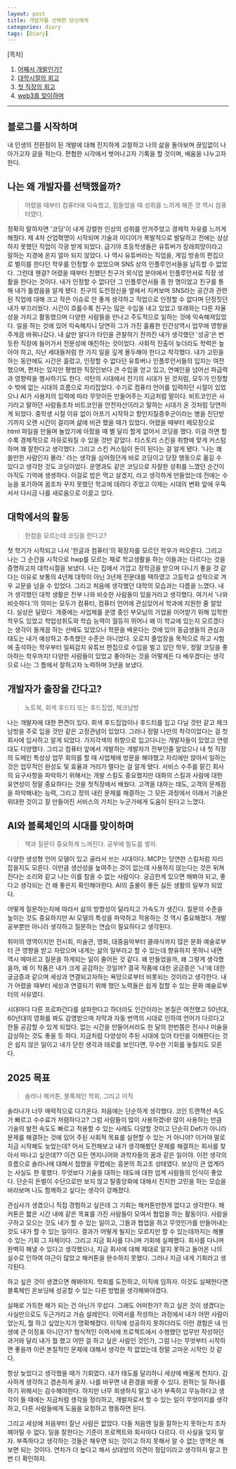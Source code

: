 ```yaml
---
layout: post
title: 개발자를 선택한 당신에게
categories: diary
tags: [Diary]
---
```


[목차]
1. [어째서 개발인가?](#나는-왜-개발자를-선택했을까)
2. [대학시절의 회고](#대학에서의-활동)
3. [첫 직장의 회고](#개발자가-출장을-간다고)
3. [web3를 맞이하며](#ai와-블록체인의-시대를-맞이하며)

---

## 블로그를 시작하며

내 인생의 전환점이 된 개발에 대해 진지하게 고찰하고 나의 삶을 돌아보며 끊임없이 나아가고자 글을 적는다.
편협한 시각에서 벗어나고자 기록을 할 것이며, 배움을 나누고자 한다.

## 나는 왜 개발자를 선택했을까?

> 어렸을 때부터 컴퓨터에 익숙했고, 힘들었을 때 성취를 느끼게 해준 것 역시 컴퓨터였다.
  
정확히 말하자면 '코딩'이 내게 강렬한 인상의 성취를 안겨주었고 경제적 자유를 느끼게 해줬다.
제 4차 산업혁명이 시작되며 기술과 미디어가 폭발적으로 발달하고 전에는 상상하지 못했던 직업이 각광 받게 되었다.
급기야 초등학생들은 유튜버가 장래희망이라고 말하는 지경에 온지 얼마 되지 않았다.
나 역시 유튜버라는 직업을, 게임 방송의 편집으로 벌이를 한다던 학우를 인정할 수 없었으며 SNS 상의 인플루언서들을 납득할 수 없었다.
그런데 웬걸? 어렸을 때부터 친했던 친구가 외식업 분야에서 인플루언서로 직장 생활을 한다는 것이다.
내가 인정할 수 없다던 그 인플루언서들 중 한 명이었고 친구를 통해 내가 틀렸음을 알게 됐다.
친구의 도전정신을 옆에서 지켜보며 SNS라는 공간과 관련된 직업에 대해 크고 작은 이슈로 안 좋게 생각하고 직업으로 인정할 수 없다며 단정짓던 내가 부끄러웠다.
시간이 흐를수록 친구는 많은 수입을 내고 있었고 또래와는 다른 자율성을 가지고 활동했으며 다양한 사람들을 만나고 주도적으로 일하는 것에 익숙해져있었다. 일을 하는 것에 있어 익숙해지니 당연히 그가 가진 훌륭한 인간성역시 업무에 영향을 주게끔 바꿔나갔다.
내 삶만 알다가 타인을 관찰하기 전까진 내가 생각했던 '성공'은 번듯한 직장에 들어가서 전문성에 매진하는 것이었다.
사회적 진출이 늦더라도 학력은 높아야 하고, 지난 세대들처럼 한 가지 일을 깊게 몰두해야 한다고 착각했다.
내가 고민을 하는 동안에도 시간은 흘렀고, 인정할 수 없다던 유튜버나 인플루언서들의 입지는 여전했으며, 편차는 있지만 평범한 직장인보다 큰 수입을 얻고 있고, 연예인을 넘어선 파급력과 영향력을 행사하기도 한다.
석탄의 시대에서 전기의 시대가 된 것처럼, 모두가 인정할 수 밖에 없는 시대의 흐름으로 자리잡았다.
수기로 컴퓨터 언어를 입력하던 시절이 있었으나 AI가 사용자의 입력에 따라 무엇이든 만들어주는 지금처럼 말이다.
비트코인은 사기라고 말하던 사람들조차 비트코인을 안전자산이라고 말하는 시대가 온 것처럼 당연하게 되었다.
중학생 시절 이유 없이 아프기 시작하고 항인지질증후군이라는 병을 진단받기까지 오랜 시간이 걸리며 삶에 비관 했을 때가 있었다. 어렸을 때부터 메모장으로 html 파일을 만들며 놀았기에 아팠을 때 별 달리 할게 없어서 코딩을 했다.
이걸 하면 할수록 경제적으로 자유로워질 수 있을 것만 같았다. 티스토리 스킨을 취향에 맞게 커스텀하며 꽤 잘한다고 생각했다. 그리고 스킨 커스텀이 돈이 된다는 걸 알게 됐다.
'나는 꽤 쓸만한 사람인지 몰라.' 라는 생각을 심어줬던게 바로 코딩이고 당장 행동으로 옮길 수 있다고 생각한 것도 코딩이었다.
운명과도 같은 코딩으로 자잘한 성취를 느꼈던 순간이 아직도 기억에 생생하다.
이걸로 밥은 먹고 살겠지, 라고 생각하게 만들었는데 전에는 수능을 포기하여 꿈조차 꾸지 못했던 학교에 데려다 주었고
이제는 시대의 변화 앞에 우뚝 서서 다시금 나를 새로움으로 이끌고 있다.

## 대학에서의 활동

> 한컴을 모르는데 코딩을 한다고?

첫 학기가 시작되고 나서 '한글과 컴퓨터'의 확장자를 모르던 학우가 떠오른다. 그리고 나는 그 순간을 시작으로 hwp를 모르는 채로 학교생활을 하는 이들과는 다르다는 것을 증명하고자 대학시절을 보냈다.
나는 집에서 가깝고 장학금을 받으며 다니기 좋을 것 같다는 이유로 보통의 4년제 대학이 아닌 3년제 전문대를 택하였고 고등학교 성적으로 겨우 교문을 넘을 수 있었다. 그리고 처음에 생각했던 대학의 모습과는 다름을 느꼈다. 내가 생각했던 대학 생활은 전부 나와 비슷한 사람들이 있을거라고 생각했다. 여기서 '나와 비슷하다.'의 의미는 모두가 컴퓨터, 컴퓨터 언어에 관심있어서 학과에 지원한 줄 알았다. 실상은 달랐다. 개중에는 사업체를 운영 중인 부모님의 가업을 이어받기 위해 입학한 학우도 있었고 학업성취도와 학습 능력이 월등히 뛰어나 왜 이 학교에 있는지 모르겠다는 생각이 들게끔 하는 선배도 있었으나 학문을 배운다는 것에 있어 동급생들의 관심과 태도는 내가 예상하고 추측했던 수준은 아니었다. 오로지 졸업장을 목적으로 하고 시험에 출석하는 학우부터 일찌감치 유튜브 편집으로 수입을 벌고 있던 학우, 정말 코딩을 좋아하는 학우까지! 다양한 사람들이 있었고 좋아하는 것을 어떻게든 다 배우겠다는 생각으로 나는 그 틈에서 잘하고자 노력하며 3년을 보냈다.

## 개발자가 출장을 간다고?

> 노트북, 회색 후드티 또는 후드집업, 체크남방

나는 개발자에 대한 편견이 있다. 회색 후드집업이나 후드티를 입고 다닐 것만 같고 체크남방을 주로 입을 것만 같은 고정관념이 있었다. 그러나 정말 나만의 착각이었다는 걸 첫 회사에 입사하고 알게 되었다.
가지각색의 취향으로 입고다니는 개발자들이 있었고 연령대도 다양했다.
그리고 컴퓨터 앞에서 개발하는 개발자가 전부인줄 알았으나 내 첫 직장의 도메인 특성상 업무 회의를 할 때 사업체에 방문을 해야했고 자리에만 앉아서 일하는 것은 업무적인 완성도 및 효율과 거리가 멀다는 걸 알게 됐다.
서비스 수주를 맡긴 회사의 요구사항을 파악하기 위해서는 개발 스킬도 중요했지만 대화의 스킬과 사람에 대한 유연성이 정말 중요하다는 것을 첫직장에서 배웠다.
고객을 대하는 태도, 고객의 문제점을 파악해내는 능력, 그리고 정의 내린 문제를 해결하는 그 모든 과정에서 이래서 기술은 위대한 것이고 잘 만들어진 서비스의 가치는 누군가에게 도움이 된다고 느꼈다.

## AI와 블록체인의 시대를 맞이하며

> 책과 질문이 중요하게 느껴진다. 공부에 밀도를 쌓자.

다양한 생성형 언어 모델이 있고 골라서 쓰는 시대이다. MCP는 당연한 스킬처럼 자리잡을지도 모른다. 이만큼 생산성을 높여주는 것이 없는데 사용하지 않는다는 것은 뒤쳐진다는 소리와 같고 나는 이를 참을 수 없는 사람이다. 궁금한게 있으면 해봐야 되고, 좋다고 생각되는 건 왜 좋은지 확인해야한다. AI의 출몰이 좋든 싫든 생활의 일부가 되었다.

어떻게 질문하는지에 따라서 삶의 방향성이 달라지고 가속도가 생긴다. 질문의 수준을 높이는 것도 중요하지만 AI 모델의 특성을 파악하고 적용하는 것 역시 중요해졌다.
개발 공부뿐만 아니라 생각하고 질문하는 연습이 필요하다고 생각된다.

취미의 영역이지만 전시회, 미술관, 영화, 대중음악부터 클래식까지 많은 문화 예술로부터 큰 영향을 받고 자랐으며 내게는 삶의 일부라고 할 수 있는데 향유하지 못하니 내면 역시 메마르고 질문을 하게되는 일이 줄어든 것 같다. 왜 만들었을까, 왜 그렇게 생각했을까, 왜 이 작품은 내가 크게 공감하는 것일까? 결국 작품에 대한 궁금증은 '나'에 대한 궁금증과 같으며 세상과 연결되고자하는 욕망으로부터 비롯되는 것이라고 생각한다. 내가 어렸을 때부터 세상과 연결되기 위해 했던 노력들은 쉽게 접할 수 있는 문화 예술로부터의 사유였다.

시대마다 다른 프로파간다를 설파한다고 하더라도 인간이라는 본질은 여전했고 50년대, 60년대의 영화를 봐도 감명받으며 자막과 자동 번역의 시대로 인하여 언어가 다르다고 한들 공감할 수 있게 되었다. 없는 시간을 만들어서라도 한 달의 한번쯤은 전시나 미술을 감상하는 것도 좋을 듯 하다. 지금처럼 다양성이 주된 시대에 있어 타인을 이해한다는 것은 쉽지 않은 일이고 내가 닫힌 생각과 태로를 보인다면, 무수한 기회를 놓칠지도 모른다.

## 2025 목표

> 솔라나 해커톤, 블록체인 학회, 그리고 이직

솔라나가 너무 매력적으로 다가온다. 처음에는 단순하게 생각했다. 코인 트랜잭션 속도가 빠르고 수수료가 저렴하다고? 그럼 사람들이 많이 사용하겠네! 많이 사용하는 만큼 기술의 발전 속도도 빠르고 적용할 수 있는 사례도 다양할 것이고 단순히 Defi가 아니라 문제를 해결하는 것에 있어 주된 사회적 목표를 실현할 수 있는 거 아니야? 이거야 말로 지금 시작해도 늦었는데? 어서 도전해보고 내가 생각해봤던 문제를 해결하는 회사를 찾아서 떠나고 싶은데?? 이건 모든 엔지니어와 과학자들의 꿈과 같은 일이야. 이런 생각의 흐름으로 솔라나에 대해서 접했을 무렵에는 흥분의 최고조 상태였다. 보상이 큰 업계라는 사실도 한 몫했다. 무엇보다 기술을 대하는 태도에 대한 업계 사람들의 인식이 좋았다. 단순히 돈벌이 수단으로만 보지 않고 탈중앙화에 대해서 진지한 고민을 하는 모습을 바라보며 나도 함께하고 싶다는 생각이 강해졌다.

관심사가 생겼으니 직접 경험하고 싶은데 그 기회는 해커톤만한게 없다고 생각한다.
해커톤은 짧은 시간 내에 같은 목표를 가진 사람들이 모여서 협업을 하는 활동이다. 사람을 구하고 모으는 것도 내가 할 수 있는 일이고, 그들과 협업을 하고 무엇인가를 만들어내는 것도 내가 할 수 있는 일이다. 결과가 어떻게 될지는 모르지만 할 수 있는데까지는 해볼 수 있는 기회 그 자체이다. 그리고 지금 회사를 다니며 기회에 실패했다. 회사를 다니며 완벽히 해낼 수 있다고 생각했으나, 지금 회사에 대해 제대로 알지 못하고 들어온 나의 실수로 인하여 야근이 많았고 해커톤을 완수하지 못했다. 그러나 지금 내게 기회라고 생각된다.

하고 싶은 것이 생겼으면 해봐야지. 학회를 도전하고, 이직에 임하자. 이것도 실패한다면 블록체인 온보딩에 성공할 수 있는 다른 방법을 생각해봐야겠다.

실패로 가득한 해가 되는 건 아닌가 무섭다. 그래도 어떠한가? 하고 싶은 것이 생겼다는 사실만으로도 두근거리고 가슴 설레인다. 이력서를 작성하는 과정에서 내가 어떤 사람이었는지, 뭘 하고 싶었는지가 명확해졌다. 이직에 성공하지 못하더라도 이런 경험은 내 인생에 큰 이정표 아니던가? 형식적인 이력서에 프로젝트에서 수행했던 업무만 작성하던 과거와 달리 내가 뭘 했고 어떤 걸 하고 싶은 사람인 것인가, 그럼 나는 무엇부터 시작하면 좋을까 이런 본질적인 문제에 대해서 생각한 적 없었는데 정말 고마운 시작인 것 같다.

항상 늦었다고 생각했을 때가 기회였다. 내가 태도를 달리하니 세상에 배울게 천지다.
감사하게 생각하고 겸손하게 굴자. 나를 바꾸면 내 환경을 바꿀 수 있다. 원하는 일 하나를 하기 위해서는 감수해야한다. 하지만 너무 희생하지 말고 내가 부족하고 무능하다고 생각이 들 때에는 지금처럼 생각을 정리하고, 개발자로서 할 수 있는 일이 무엇이지를 생각하고, 다른 사람들에게 도움을 요청하고 행동하면 된다.

그리고 세상에 처음부터 잘난 사람은 없었다. 다들 처음엔 일을 잘하는지 못하는지 조차 헤아릴 수 없다. 일을 잘한다는 기준이 프로젝트와 회사마다 다르다. 이 사실을 잊지 말자.
부족하다고 생각하는 것들은 채우면 되는 것이고 하지 못해서 알 수 없는 영역은 해보면 되는 것이다. 연차가 더 높다고 해서 상대방의 의견이 정답이라고 생각하지 말고 한 번 더 확인하자.
